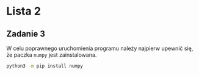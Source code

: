 # Lista 2

## Zadanie 3

W celu poprawnego uruchomienia programu należy najpierw upewnić się, że paczka `numpy` jest zainstalowana.

```bash
python3 -m pip install numpy
```
